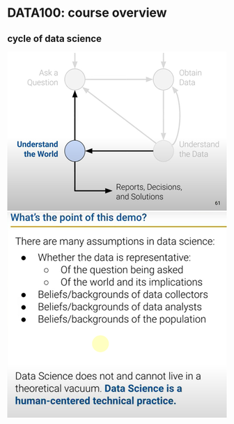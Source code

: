 # DATA100: course overview

## cycle of data science
![alt text](image.png)
![alt text](image-1.png)
